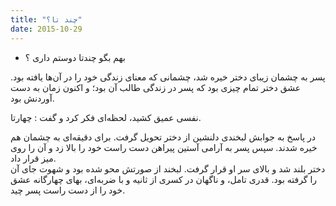 ```yaml
---
title: "چند تا؟"
date: 2015-10-29
---
```


- بهم بگو چندتا دوستم داری ؟

پسر به چشمان زیبای دختر خیره شد، چشمانی که معنای زندگی خود را در آن‌ها یافته بود. عشق دختر تمام چیزی بود که پسر در زندگی طالب آن بود؛ و اکنون زمان به دست آوردنش بود.

نفسی عمیق کشید، لحظه‌ای فکر کرد و گفت : چهارتا.

در پاسخ به جوابش لبخندی دلنشین از دختر تحویل گرفت. برای دقیقه‌ای به چشمان هم خیره شدند. سپس پسر به آرامی آستین پیراهن دست راست خود را بالا زد و آن را روی میز قرار داد.  
دختر بلند شد و بالای سر او قرار گرفت. لبخند از صورتش محو شده بود و شهوت جای آن را گرفته بود. قدری تامل، و ناگهان در کسری از ثانیه و با ضربه‌ای، بهای چهارگانه عشق خود را از دست راست پسر چید.
